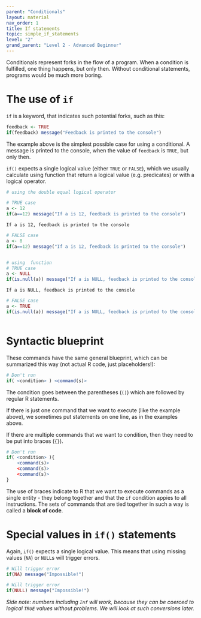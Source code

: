 ```yaml
---
parent: "Conditionals"
layout: material 
nav_order: 1
title: If statements 
topic: simple_if_statements
level: "2"
grand_parent: "Level 2 - Advanced Beginner"
---
```


Conditionals represent forks in the flow of a program. When a condition is fulfilled, one thing happens, but only then. Without conditional statements, programs would be much more boring. 

# The use of `if`

`if` is a keyword, that indicates such potential forks, such as this:

```R
feedback <- TRUE
if(feedback) message("Feedback is printed to the console")
```

The example above is the simplest possible case for using a conditional. A message is printed to the console, when the value of `feedback` is `TRUE`, but only then. 

`if()` expects a single logical value (either `TRUE` or `FALSE`), which we usually calculate using function that return a logical value (e.g. predicates) or with a logical operator.


```R
# using the double equal logical operator

# TRUE case
a <- 12
if(a==12) message("If a is 12, feedback is printed to the console")
```

```
If a is 12, feedback is printed to the console
```

```R
# FALSE case
a <- 8
if(a==12) message("If a is 12, feedback is printed to the console")
```

```
```

```R
# using  function
# TRUE case
a <- NULL
if(is.null(a)) message("If a is NULL, feedback is printed to the console")
```

```
If a is NULL, feedback is printed to the console
```

```R
# FALSE case
a <- TRUE
if(is.null(a)) message("If a is NULL, feedback is printed to the console")
```

```
```

# Syntactic blueprint

These commands have the same general blueprint, which can be summarized this way (not actual R code, just placeholders!):

```R
# Don't run
if( <condition> ) <command(s)>
```

The condition goes between the parentheses (`()`) which are followed by regular R statements. 

If there is just one command that we want to execute (like the example above), we sometimes put statements on one line, as in the examples above.

If there are multiple commands that we want to condition, then they need to be put into braces (`{}`).

```R
# Don't run
if( <condition> ){
	<command(s)>
	<command(s)>
	<command(s)>
}
```

The use of braces indicate to R that we want to execute commands as a single entity - they belong together and that the `if` condition appies to all instructions. The sets of commands that are tied together in such a way is called a **block of code**.

# Special values in `if()` statements

Again, `if()` expects a single logical value. This means that using missing values (`NA`) or `NULL`s will trigger errors.

```R
# Will trigger error 
if(NA) message("Impossible!")
```

```R
# Will trigger error 
if(NULL) message("Impossible!")
```



*Side note: numbers including `Inf` will work, because they can be coerced to logical `TRUE` values without problems. We will look at such conversions later.*

